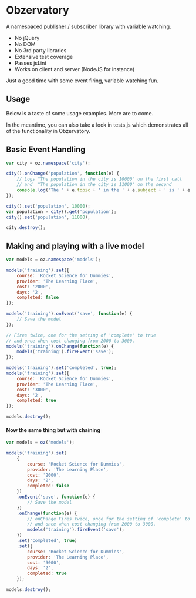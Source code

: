 Obzervatory
===========

A namespaced publisher / subscriber library with variable watching.

- No jQuery
- No DOM
- No 3rd party libraries
- Extensive test coverage
- Passes jsLint
- Works on client and server (NodeJS for instance)

Just a good time with some event firing, variable watching fun.

Usage
-----

Below is a taste of some usage examples. More are to come.

In the meantime, you can also take a look in tests.js which demonstrates all of the
functionality in Obzervatory.

Basic Event Handling
--------------------
``` javascript
var city = oz.namespace('city');

city().onChange('population', function(e) { 
 	// Logs "The population in the city is 10000" on the first call
	// and  "The population in the city is 11000" on the second
	console.log('The ' + e.topic + ' in the ' + e.subject + ' is ' + e.value);
});

city().set('population', 10000);
var population = city().get('population');
city().set('population', 11000);

city.destroy();
```

Making and playing with a live model
------------------------------------
``` javascript
var models = oz.namespace('models');

models('training').set({
	course: 'Rocket Science for Dummies',
	provider: 'The Learning Place',
	cost: '2000',
	days: '2',
	completed: false
});

models('training').onEvent('save', function(e) {
	// Save the model
});

// Fires twice, one for the setting of 'complete' to true
// and once when cost changing from 2000 to 3000.
models('training').onChange(function(e) {
	models('training').fireEvent('save');
});

models('training').set('completed', true);
models('training').set({
	course: 'Rocket Science for Dummies',
	provider: 'The Learning Place',
	cost: '3000',
	days: '2',
	completed: true
});

models.destroy();
```

#### Now the same thing but with chaining

``` javascript
var models = oz('models');

models('training').set(
	{
		course: 'Rocket Science for Dummies',
		provider: 'The Learning Place',
		cost: '2000',
		days: '2',
		completed: false
	})
	.onEvent('save', function(e) {
		// Save the model
	})
	.onChange(function(e) {
		// onChange Fires twice, once for the setting of 'complete' to true
		// and once when cost changing from 2000 to 3000.
		models('training').fireEvent('save');
	})
	.set('completed', true)
	.set({
		course: 'Rocket Science for Dummies',
		provider: 'The Learning Place',
		cost: '3000',
		days: '2',
		completed: true
	});

models.destroy();
```